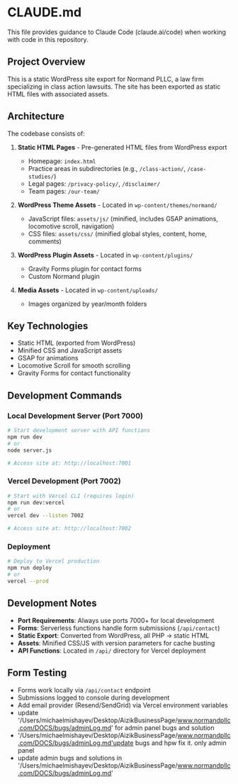 # CLAUDE.md

This file provides guidance to Claude Code (claude.ai/code) when working with code in this repository.

## Project Overview

This is a static WordPress site export for Normand PLLC, a law firm specializing in class action lawsuits. The site has been exported as static HTML files with associated assets.

## Architecture

The codebase consists of:

1. **Static HTML Pages** - Pre-generated HTML files from WordPress export
   - Homepage: `index.html`
   - Practice areas in subdirectories (e.g., `/class-action/`, `/case-studies/`)
   - Legal pages: `/privacy-policy/`, `/disclaimer/`
   - Team pages: `/our-team/`

2. **WordPress Theme Assets** - Located in `wp-content/themes/normand/`
   - JavaScript files: `assets/js/` (minified, includes GSAP animations, locomotive scroll, navigation)
   - CSS files: `assets/css/` (minified global styles, content, home, comments)

3. **WordPress Plugin Assets** - Located in `wp-content/plugins/`
   - Gravity Forms plugin for contact forms
   - Custom Normand plugin

4. **Media Assets** - Located in `wp-content/uploads/`
   - Images organized by year/month folders

## Key Technologies

- Static HTML (exported from WordPress)
- Minified CSS and JavaScript assets
- GSAP for animations
- Locomotive Scroll for smooth scrolling
- Gravity Forms for contact functionality

## Development Commands

### Local Development Server (Port 7000)
```bash
# Start development server with API functions
npm run dev
# or
node server.js

# Access site at: http://localhost:7001
```

### Vercel Development (Port 7002)
```bash
# Start with Vercel CLI (requires login)
npm run dev:vercel
# or
vercel dev --listen 7002

# Access site at: http://localhost:7002
```

### Deployment
```bash
# Deploy to Vercel production
npm run deploy
# or
vercel --prod
```

## Development Notes

- **Port Requirements**: Always use ports 7000+ for local development
- **Forms**: Serverless functions handle form submissions (`/api/contact`)
- **Static Export**: Converted from WordPress, all PHP → static HTML
- **Assets**: Minified CSS/JS with version parameters for cache busting
- **API Functions**: Located in `/api/` directory for Vercel deployment

## Form Testing

- Forms work locally via `/api/contact` endpoint
- Submissions logged to console during development
- Add email provider (Resend/SendGrid) via Vercel environment variables
- update '/Users/michaelmishayev/Desktop/AizikBusinessPage/www.normandpllc.com/DOCS/bugs/adminLog.md' for admin panel bugs and solution
- '/Users/michaelmishayev/Desktop/AizikBusinessPage/www.normandpllc.com/DOCS/bugs/adminLog.md'update bugs and hpw fix it. only admin panel
- update admin bugs and solutions in '/Users/michaelmishayev/Desktop/AizikBusinessPage/www.normandpllc.com/DOCS/bugs/adminLog.md'